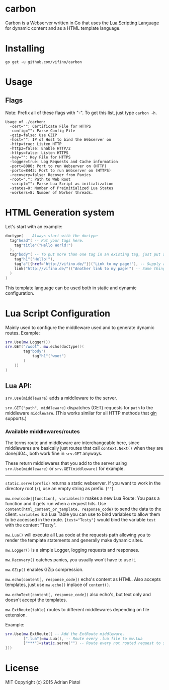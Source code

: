 # carbon
Carbon is a Webserver written in [Go](https://golang.org) that uses the [Lua Scripting Language](http://www.lua.org/) for dynamic content and as a HTML template language.

# Installing
`go get -u github.com/vifino/carbon`

# Usage
## Flags
Note: Prefix all of these flags with "-". To get this list, just type `carbon -h`.

    Usage of ./carbon:
      -cert="": Certificate File for HTTPS
      -config="": Parse Config File
      -gzip=false: Use GZIP
      -host="": IP of Host to bind the Webserver on
      -http=true: Listen HTTP
      -http2=false: Enable HTTP/2
      -https=false: Listen HTTPS
      -key="": Key File for HTTPS
      -logger=true: Log Requests and Cache information
      -port=8080: Port to run Webserver on (HTTP)
      -ports=8443: Port to run Webserver on (HTTPS)
      -recovery=false: Recover from Panics
      -root=".": Path to Web Root
      -script="": Parse Lua Script as initialization
      -states=8: Number of Preinitialized Lua States
      -workers=8: Number of Worker threads.


# HTML Generation system

Let's start with an example:
```lua
doctype( -- Always start with the doctype
  tag"head"( -- Put your tags here.
    tag"title"("Hello World!")
  ),
  tag"body"( -- To put more than one tag in an existing tag, just put a comma after the inside tag and write your other tag after that.
    tag"h1"("Hello!"),
    tag"a"[{href="http://vifino.de/"}]("Link to my page!"), -- Supply arguments like that.
    link("http://vifino.de/")("Another link to my page!") -- Same thing as above, with a small helper function.
  )
)
```
This template language can be used both in static and dynamic configuration.

# Lua Script Configuration
Mainly used to configure the middleware used and to generate dynamic routes.
Example:
``` lua
srv.Use(mw.Logger())
srv.GET("/woot", mw.echo(doctype()(
        tag"body"(
            tag"h1"("woot")
        )
    ))
)
```

## Lua API:

`srv.Use(middleware)` adds a middleware to the server.

`srv.GET("path", middleware)` dispatches (GET) requests for `path` to the middleware `middleware`. (This works similar for all HTTP methods that [gin](https://github.com/gin-gonic/gin) supports.)

### Available middlewares/routes
The terms route and middleware are interchangeable here, since middlewares are basically just routes that call `context.Next()` when they are done/404., both work fine in `srv.GET` anyways.

These return middlewares that you add to the server using `srv.Use(middleware)` or `srv.GET(middleware)` for example.

___

`static.serve(prefix)` returns a static webserver. If you want to work in the directory root (`/`), use an empty string as prefix. (`""`).

`mw.new(code||function[, variables])` makes a new Lua Route: You pass a function and it gets run when a request hits. Use `content(html_content_or_template, response_code)` to send the data to the client. `variables` is a Lua Table you can use to bind variables to allow them to be accessed in the route. `{test="Testy"}` would bind the variable `test` with the content "Testy".

`mw.Lua()` will execute all Lua code at the requests path allowing you to render the template statements and generally make dynamic sites.

`mw.Logger()` is a simple Logger, logging requests and responses.

`mw.Recovery()` catches panics, you usually won't have to use it.

`mw.GZip()` enables GZip compression.

`mw.echo(content[, response_code])` echo's content as HTML. Also accepts templates, just use `mw.echo()` inplace of `content()`.

`mw.echoText(content[, response_code])` also echo's, but text only and doesn't accept the templates.

`mw.ExtRoute(table)` routes to different middlewares depending on file extension.

Example:
```lua
srv.Use(mw.ExtRoute({ -- Add the ExtRoute middleware.
        [".lua"]=mw.Lua(), -- Route every .lua file to mw.Lua
        ["***"]=static.serve("") -- Route every not routed request to static.serve
}))
```

# License
MIT
Copyright (c) 2015 Adrian Pistol
